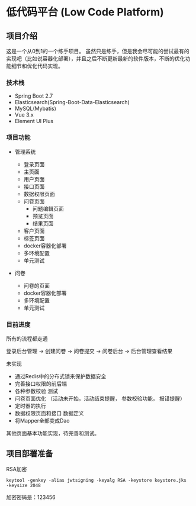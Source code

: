 # 低代码平台 (Low Code Platform)

## 项目介绍

  这是一个从0到1的一个练手项目。 虽然只是练手，但是我会尽可能的尝试最有的实现吧（比如说容器化部署），并且之后不断更新最新的软件版本，不断的优化功能细节和优化代码实现。

  ### 技术栈
  - Spring Boot 2.7
  - Elasticsearch(Spring-Boot-Data-Elasticsearch)
  - MySQL(Mybatis)
  - Vue 3.x 
  - Element UI Plus

### 项目功能

- 管理系统
  - 登录页面
  - 主页面
  - 用户页面
  - 接口页面
  - 数据权限页面
  - 问卷页面
    - 问题编辑页面
    - 预览页面
    - 结果页面
  - 客户页面
  - 标签页面
  - docker容器化部署
  - 多环境配置
  - 单元测试

- 问卷 
  - 问卷的页面
  - docker容器化部署
  - 多环境配置
  - 单元测试

### 目前进度

所有的流程都走通

登录后台管理 -> 创建问卷 -> 问卷提交 -> 问卷后台 -> 后台管理查看结果

未实现
- 通过Redis中的分布式锁来保护数据安全
- 完善接口权限的前后端
- 各种参数校验 测试
- 问卷页面优化 （活动未开始，活动结束提醒， 参数校验功能， 报错提醒）
- 定时器的执行
- 数据权限页面和接口 数据定义
- 将Mapper全部变成Dao


其他页面基本功能实现，待完善和测试。

## 项目部署准备

RSA加密
```
keytool -genkey -alias jwtsigning -keyalg RSA -keystore keystore.jks  -keysize 2048
```
加密密码是：123456

